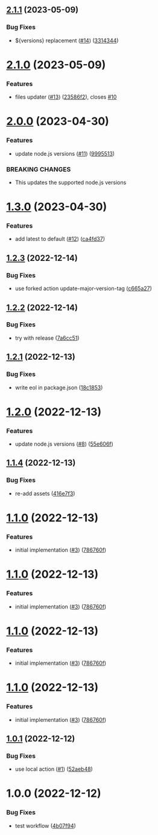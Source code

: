 ## [2.1.1](https://github.com/hongaar/update-node-versions/compare/v2.1.0...v2.1.1) (2023-05-09)


### Bug Fixes

* ${versions} replacement ([#14](https://github.com/hongaar/update-node-versions/issues/14)) ([3314344](https://github.com/hongaar/update-node-versions/commit/3314344afffa717b1d70c0bcf37cd2510a8fefbf))

# [2.1.0](https://github.com/hongaar/update-node-versions/compare/v2.0.0...v2.1.0) (2023-05-09)


### Features

* files updater ([#13](https://github.com/hongaar/update-node-versions/issues/13)) ([23586f2](https://github.com/hongaar/update-node-versions/commit/23586f20203ab4beab8e4c58e10e3dff263d8bed)), closes [#10](https://github.com/hongaar/update-node-versions/issues/10)

# [2.0.0](https://github.com/hongaar/update-node-versions/compare/v1.3.0...v2.0.0) (2023-04-30)


### Features

* update node.js versions ([#11](https://github.com/hongaar/update-node-versions/issues/11)) ([9995513](https://github.com/hongaar/update-node-versions/commit/99955131a839a91b17c699aca08f2ffdb6442b5d))


### BREAKING CHANGES

* This updates the supported node.js versions

# [1.3.0](https://github.com/hongaar/update-node-versions/compare/v1.2.3...v1.3.0) (2023-04-30)


### Features

* add latest to default ([#12](https://github.com/hongaar/update-node-versions/issues/12)) ([ca4fd37](https://github.com/hongaar/update-node-versions/commit/ca4fd37e2f02398eb7a1f98cb02d1d53e8dd3736))

## [1.2.3](https://github.com/hongaar/update-node-versions/compare/v1.2.2...v1.2.3) (2022-12-14)


### Bug Fixes

* use forked action update-major-version-tag ([c665a27](https://github.com/hongaar/update-node-versions/commit/c665a27496478703fc9800f784de23481d57099a))

## [1.2.2](https://github.com/hongaar/update-node-versions/compare/v1.2.1...v1.2.2) (2022-12-14)


### Bug Fixes

* try with release ([7a6cc51](https://github.com/hongaar/update-node-versions/commit/7a6cc51e237caebf96bb891b977a0abbf0dc4b30))

## [1.2.1](https://github.com/hongaar/update-node-versions/compare/v1.2.0...v1.2.1) (2022-12-13)


### Bug Fixes

* write eol in package.json ([18c1853](https://github.com/hongaar/update-node-versions/commit/18c1853a4d50bf03fede21f6c8c037d09508d362))

# [1.2.0](https://github.com/hongaar/update-node-versions/compare/v1.1.4...v1.2.0) (2022-12-13)


### Features

* update node.js versions ([#8](https://github.com/hongaar/update-node-versions/issues/8)) ([55e606f](https://github.com/hongaar/update-node-versions/commit/55e606f37be42e08b88da28afa8c6ab0aa875659))

## [1.1.4](https://github.com/hongaar/update-node-versions/compare/v1.1.3...v1.1.4) (2022-12-13)


### Bug Fixes

* re-add assets ([416e7f3](https://github.com/hongaar/update-node-versions/commit/416e7f38f67463e51c71311bdf47305e610011ee))

# [1.1.0](https://github.com/hongaar/update-node-versions/compare/v1.0.1...v1.1.0) (2022-12-13)

### Features

- initial implementation
  ([#3](https://github.com/hongaar/update-node-versions/issues/3))
  ([786760f](https://github.com/hongaar/update-node-versions/commit/786760f1982c6910da6c37c65c9d3415a0fefa10))

# [1.1.0](https://github.com/hongaar/update-node-versions/compare/v1.0.1...v1.1.0) (2022-12-13)

### Features

- initial implementation
  ([#3](https://github.com/hongaar/update-node-versions/issues/3))
  ([786760f](https://github.com/hongaar/update-node-versions/commit/786760f1982c6910da6c37c65c9d3415a0fefa10))

# [1.1.0](https://github.com/hongaar/update-node-versions/compare/v1.0.1...v1.1.0) (2022-12-13)

### Features

- initial implementation
  ([#3](https://github.com/hongaar/update-node-versions/issues/3))
  ([786760f](https://github.com/hongaar/update-node-versions/commit/786760f1982c6910da6c37c65c9d3415a0fefa10))

# [1.1.0](https://github.com/hongaar/update-node-versions/compare/v1.0.1...v1.1.0) (2022-12-13)

### Features

- initial implementation
  ([#3](https://github.com/hongaar/update-node-versions/issues/3))
  ([786760f](https://github.com/hongaar/update-node-versions/commit/786760f1982c6910da6c37c65c9d3415a0fefa10))

## [1.0.1](https://github.com/hongaar/update-node-versions/compare/v1.0.0...v1.0.1) (2022-12-12)

### Bug Fixes

- use local action
  ([#1](https://github.com/hongaar/update-node-versions/issues/1))
  ([52aeb48](https://github.com/hongaar/update-node-versions/commit/52aeb48d1b758d996ec5a03790b8c9c49ea30412))

# 1.0.0 (2022-12-12)

### Bug Fixes

- test workflow
  ([4b07f94](https://github.com/hongaar/update-node-versions/commit/4b07f94b1288d5927bab9e04a0f6ea624b75db5f))
